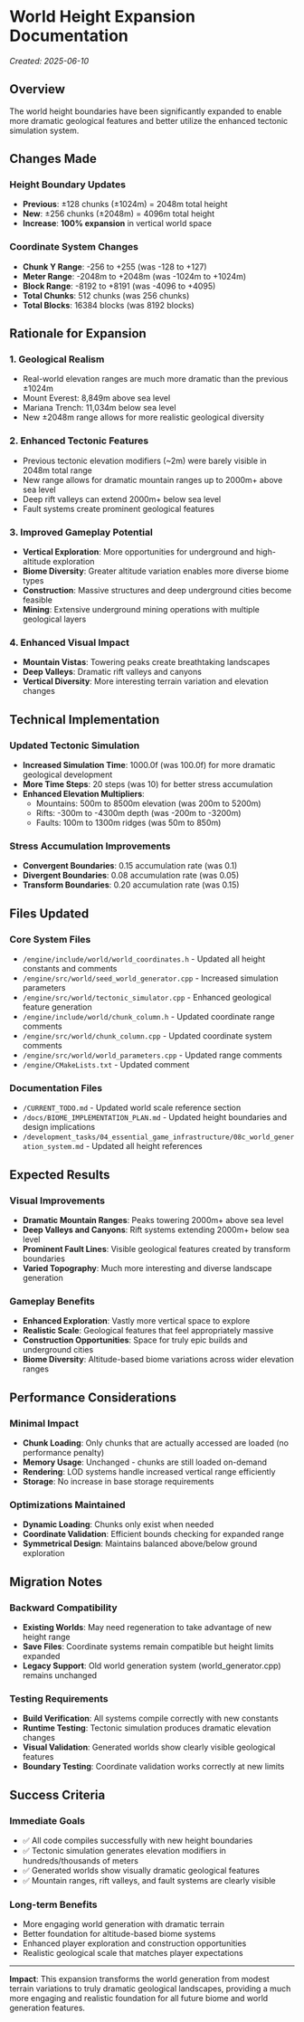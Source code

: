 # World Height Expansion Documentation
*Created: 2025-06-10*

## Overview
The world height boundaries have been significantly expanded to enable more dramatic geological features and better utilize the enhanced tectonic simulation system.

## Changes Made

### Height Boundary Updates
- **Previous**: ±128 chunks (±1024m) = 2048m total height
- **New**: ±256 chunks (±2048m) = 4096m total height
- **Increase**: **100% expansion** in vertical world space

### Coordinate System Changes
- **Chunk Y Range**: -256 to +255 (was -128 to +127)
- **Meter Range**: -2048m to +2048m (was -1024m to +1024m)  
- **Block Range**: -8192 to +8191 (was -4096 to +4095)
- **Total Chunks**: 512 chunks (was 256 chunks)
- **Total Blocks**: 16384 blocks (was 8192 blocks)

## Rationale for Expansion

### 1. **Geological Realism**
- Real-world elevation ranges are much more dramatic than the previous ±1024m
- Mount Everest: 8,849m above sea level
- Mariana Trench: 11,034m below sea level
- New ±2048m range allows for more realistic geological diversity

### 2. **Enhanced Tectonic Features**
- Previous tectonic elevation modifiers (~2m) were barely visible in 2048m total range
- New range allows for dramatic mountain ranges up to 2000m+ above sea level
- Deep rift valleys can extend 2000m+ below sea level
- Fault systems create prominent geological features

### 3. **Improved Gameplay Potential**
- **Vertical Exploration**: More opportunities for underground and high-altitude exploration
- **Biome Diversity**: Greater altitude variation enables more diverse biome types
- **Construction**: Massive structures and deep underground cities become feasible
- **Mining**: Extensive underground mining operations with multiple geological layers

### 4. **Enhanced Visual Impact**
- **Mountain Vistas**: Towering peaks create breathtaking landscapes
- **Deep Valleys**: Dramatic rift valleys and canyons
- **Vertical Diversity**: More interesting terrain variation and elevation changes

## Technical Implementation

### Updated Tectonic Simulation
- **Increased Simulation Time**: 1000.0f (was 100.0f) for more dramatic geological development
- **More Time Steps**: 20 steps (was 10) for better stress accumulation
- **Enhanced Elevation Multipliers**:
  - Mountains: 500m to 8500m elevation (was 200m to 5200m)
  - Rifts: -300m to -4300m depth (was -200m to -3200m)  
  - Faults: 100m to 1300m ridges (was 50m to 850m)

### Stress Accumulation Improvements
- **Convergent Boundaries**: 0.15 accumulation rate (was 0.1)
- **Divergent Boundaries**: 0.08 accumulation rate (was 0.05)
- **Transform Boundaries**: 0.20 accumulation rate (was 0.15)

## Files Updated

### Core System Files
- `/engine/include/world/world_coordinates.h` - Updated all height constants and comments
- `/engine/src/world/seed_world_generator.cpp` - Increased simulation parameters
- `/engine/src/world/tectonic_simulator.cpp` - Enhanced geological feature generation
- `/engine/include/world/chunk_column.h` - Updated coordinate range comments
- `/engine/src/world/chunk_column.cpp` - Updated coordinate system comments
- `/engine/src/world/world_parameters.cpp` - Updated range comments
- `/engine/CMakeLists.txt` - Updated comment

### Documentation Files
- `/CURRENT_TODO.md` - Updated world scale reference section
- `/docs/BIOME_IMPLEMENTATION_PLAN.md` - Updated height boundaries and design implications
- `/development_tasks/04_essential_game_infrastructure/08c_world_generation_system.md` - Updated all height references

## Expected Results

### Visual Improvements
- **Dramatic Mountain Ranges**: Peaks towering 2000m+ above sea level
- **Deep Valleys and Canyons**: Rift systems extending 2000m+ below sea level
- **Prominent Fault Lines**: Visible geological features created by transform boundaries
- **Varied Topography**: Much more interesting and diverse landscape generation

### Gameplay Benefits
- **Enhanced Exploration**: Vastly more vertical space to explore
- **Realistic Scale**: Geological features that feel appropriately massive
- **Construction Opportunities**: Space for truly epic builds and underground cities
- **Biome Diversity**: Altitude-based biome variations across wider elevation ranges

## Performance Considerations

### Minimal Impact
- **Chunk Loading**: Only chunks that are actually accessed are loaded (no performance penalty)
- **Memory Usage**: Unchanged - chunks are still loaded on-demand
- **Rendering**: LOD systems handle increased vertical range efficiently
- **Storage**: No increase in base storage requirements

### Optimizations Maintained
- **Dynamic Loading**: Chunks only exist when needed
- **Coordinate Validation**: Efficient bounds checking for expanded range
- **Symmetrical Design**: Maintains balanced above/below ground exploration

## Migration Notes

### Backward Compatibility
- **Existing Worlds**: May need regeneration to take advantage of new height range
- **Save Files**: Coordinate systems remain compatible but height limits expanded
- **Legacy Support**: Old world generation system (world_generator.cpp) remains unchanged

### Testing Requirements
- **Build Verification**: All systems compile correctly with new constants
- **Runtime Testing**: Tectonic simulation produces dramatic elevation changes
- **Visual Validation**: Generated worlds show clearly visible geological features
- **Boundary Testing**: Coordinate validation works correctly at new limits

## Success Criteria

### Immediate Goals
- ✅ All code compiles successfully with new height boundaries
- ✅ Tectonic simulation generates elevation modifiers in hundreds/thousands of meters
- ✅ Generated worlds show visually dramatic geological features
- ✅ Mountain ranges, rift valleys, and fault systems are clearly visible

### Long-term Benefits
- More engaging world generation with dramatic terrain
- Better foundation for altitude-based biome systems
- Enhanced player exploration and construction opportunities
- Realistic geological scale that matches player expectations

---

**Impact**: This expansion transforms the world generation from modest terrain variations to truly dramatic geological landscapes, providing a much more engaging and realistic foundation for all future biome and world generation features.
